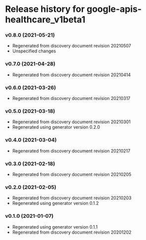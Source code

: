# Release history for google-apis-healthcare_v1beta1

### v0.8.0 (2021-05-21)

* Regenerated from discovery document revision 20210507
* Unspecified changes

### v0.7.0 (2021-04-28)

* Regenerated from discovery document revision 20210414

### v0.6.0 (2021-03-26)

* Regenerated from discovery document revision 20210317

### v0.5.0 (2021-03-18)

* Regenerated from discovery document revision 20210301
* Regenerated using generator version 0.2.0

### v0.4.0 (2021-03-04)

* Regenerated from discovery document revision 20210217

### v0.3.0 (2021-02-18)

* Regenerated from discovery document revision 20210205

### v0.2.0 (2021-02-05)

* Regenerated from discovery document revision 20210203
* Regenerated using generator version 0.1.2

### v0.1.0 (2021-01-07)

* Regenerated using generator version 0.1.1
* Regenerated from discovery document revision 20201202

